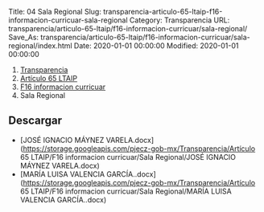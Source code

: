 Title: 04 Sala Regional
Slug: transparencia-articulo-65-ltaip-f16-informacion-curricuar-sala-regional
Category: Transparencia
URL: transparencia/articulo-65-ltaip/f16-informacion-curricuar/sala-regional/
Save_As: transparencia/articulo-65-ltaip/f16-informacion-curricuar/sala-regional/index.html
Date: 2020-01-01 00:00:00
Modified: 2020-01-01 00:00:00


<nav aria-label="breadcrumb">
<ol class="breadcrumb">
<li class="breadcrumb-item"><a href="../../../">Transparencia</a></li>
<li class="breadcrumb-item"><a href="../../">Artículo 65 LTAIP</a></li>
<li class="breadcrumb-item"><a href="../">F16 informacion curricuar</a></li>
<li class="breadcrumb-item active" aria-current="page">Sala Regional</li>
</ol>
</nav>


## Descargar

- [JOSÉ IGNACIO MÁYNEZ VARELA.docx](https://storage.googleapis.com/pjecz-gob-mx/Transparencia/Artículo 65 LTAIP/F16 informacion curricuar/Sala Regional/JOSÉ IGNACIO MÁYNEZ VARELA.docx)
- [MARÍA LUISA VALENCIA GARCÍA..docx](https://storage.googleapis.com/pjecz-gob-mx/Transparencia/Artículo 65 LTAIP/F16 informacion curricuar/Sala Regional/MARÍA LUISA VALENCIA GARCÍA..docx)
